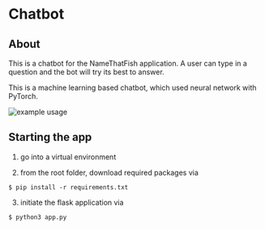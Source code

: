 # Chatbot

## About
This is a chatbot for the NameThatFish application.
A user can type in a question and the bot will try its best to answer. 

This is a machine learning based chatbot, which used neural network with PyTorch.

![example usage](https://res.cloudinary.com/duwjmxykz/image/upload/v1652754391/Screen_Shot_2022-05-16_at_10.26.23_PM_a1uu60.png)

## Starting the app

1. go into a virtual environment

2. from the root folder, download required packages via

```
$ pip install -r requirements.txt
```

3. initiate the flask application via

```
$ python3 app.py
```